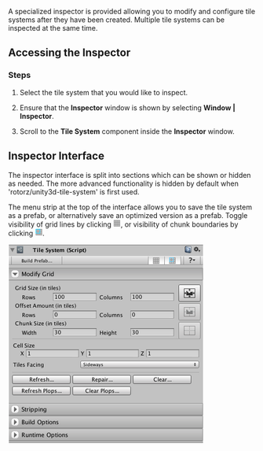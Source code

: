 A specialized inspector is provided allowing you to modify and configure tile systems
after they have been created. Multiple tile systems can be inspected at the same time.


## Accessing the Inspector

### Steps

1. Select the tile system that you would like to inspect.


2. Ensure that the **Inspector** window is shown by selecting **Window | Inspector**.


3. Scroll to the **Tile System** component inside the **Inspector** window.



## Inspector Interface

The inspector interface is split into sections which can be shown or hidden as needed.
The more advanced functionality is hidden by default when 'rotorz/unity3d-tile-system' is
first used.

The menu strip at the top of the interface allows you to save the tile system as a prefab,
or alternatively save an optimized version as a prefab. Toggle visibility of grid lines by
clicking ![](../img/tile-system/icon-grid-toggle.png), or visibility of chunk boundaries
by clicking ![](../img/tile-system/icon-chunk-toggle.png).

![Inspector for a tile system.](../img/tile-system/inspector.png)
